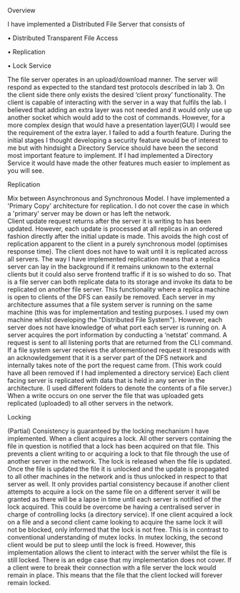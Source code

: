Overview

I have implemented a Distributed File Server that consists of

•	Distributed Transparent File Access

•	Replication

•	Lock Service

The file server operates in an upload/download manner. The server will respond as expected to the standard test protocols described in lab 3. On the client side there only exists the desired ‘client proxy’ functionality. The client is capable of interacting with the server in a way that fulfils the lab. I believed that adding an extra layer was not needed and it would only use up another socket which would add to the cost of commands. However, for a more complex design that would have a presentation layer(GUI) I would see the requirement of the extra layer. I failed to add a fourth feature. During the initial stages I thought developing a security feature would be of interest to me but with hindsight a Directory Service should have been the second most important feature to implement. If I had implemented a Directory Service it would have made the other features much easier to implement as you will see.

Replication

Mix between Asynchronous and Synchronous Model. I have implemented a 'Primary Copy' architecture for replication. I do not cover the case in which a 'primary' server may be down or has left the network.  
Client update request returns after the server it is writing to has been updated. However, each update is processed at all replicas in an ordered fashion directly after the initial update is made. This avoids the high cost of replication apparent to the client in a purely synchronous model (optimises response time). The client does not have to wait until it is replicated across all servers.
The way I have implemented replication means that a replica server can lay in the background if it remains unknown to the external clients but it could also serve frontend traffic if it is so wished to do so. That is a file server can both replicate data to its storage and invoke its data to be replicated on another file server. This functionality where a replica machine is open to clients of the DFS can easily be removed. Each server in my architecture assumes that a file system server is running on the same machine (this was for implementation and testing purposes. I used my own machine whilst developing the "Distributed File System"). However, each server does not have knowledge of what port each server is running on. A server acquires the port information by conducting a ‘netstat’ command. A request is sent to all listening ports that are returned from the CLI command. If a file system server receives the aforementioned request it responds with an acknowledgement that it is a server part of the DFS network and internally takes note of the port the request came from. (This work could have all been removed if I had implemented a directory service) Each client facing server is replicated with data that is held in any server in the architecture. (I used different folders to denote the contents of a file server.) When a write occurs on one server the file that was uploaded gets replicated (uploaded) to all other servers in the network.

Locking

(Partial) Consistency is guaranteed by the locking mechanism I have implemented. When a client acquires a lock. All other servers containing the file in question is notified that a lock has been acquired on that file. This prevents a client writing to or acquiring a lock to that file through the use of another server in the network. The lock is released when the file is updated. Once the file is updated the file it is unlocked and the update is propagated to all other machines in the network and is thus unlocked in respect to that server as well. It only provides partial consistency because if another client attempts to acquire a lock on the same file on a different server it will be granted as there will be a lapse in time until each server is notified of the lock acquired. This could be overcome be having a centralised server in charge of controlling locks (a directory service). If one client acquired a lock on a file and a second client came looking to acquire the same lock it will not be blocked, only informed that the lock is not free. This is in contrast to conventional understanding of mutex locks. In mutex locking, the second client would be put to sleep until the lock is freed. However, this implementation allows the client to interact with the server whilst the file is still locked. There is an edge case that my implementation does not cover. If a client were to break their connection with a file server the lock would remain in place. This means that the file that the client locked will forever remain locked.
